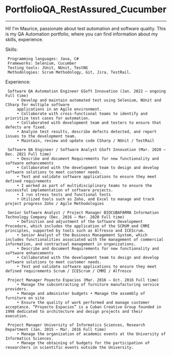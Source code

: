 # PortfolioQA_RestAssured_Cucumber
---
Hi! I'm Maurice, passionate about test automation and software quality. This is my QA Automation portfolio, where you can find information about my skills, experience.

Skills:

     Programming languages: Java, C#
     Frameworks: Selenium, Cucumber
     Testing tools: JUnit, NUnit, TestNG
     Methodologies: Scrum Methodology, Git, Jira, TestRail.

Experience:

     Software QA Automation Engineer GSoft Innovation (Jan. 2022 – ongoing Full time)
         • Develop and maintain automated test using Selenium, NUnit and CSharp for multiple software
         applications in an Agile environment.
         • Collaborate with cross-functional teams to identify and prioritize test cases for automation.
         • Collaborated with development team and testers to ensure that defects are fixed. 
         • Analyze test results, describe defects detected, and report issues to the development team.
         • Maintain, review and update code CSharp / NUnit / TestRail
          
     Software QA Engineer / Software Analyst GSoft Innovation (Mar. 2020 – Dec. 2021 Full time)
         • Describe and document Requirements for new functionality and software enhancements
         • Collaborated with the development team to design and develop software solutions to meet customer needs.
         • Test and validate software applications to ensure they meet defined requirements 
         • I worked as part of multidisciplinary teams to ensure the successful implementation of software projects.
         • I run stress tests and functional tests 
         • Utilized tools such as Zoho, and Excel to manage and track project progress Zoho / Agile Methodologies
    
     Senior Software Analyst / Project Manager BIOCUBAFARMA Information Technology Company (Dec. 2016 – Mar. 2020 Full time)
         • Definition and adjustment of the Software Development Procedure, which includes the application of the SCRUM and CMMI principles, supported by tools such as Alfresco and ICEScrum. 
         • Senior Analyst of the Business Management System, which includes functionalities associated with the management of commercial information, and contractual management in organizations.
         • Describe and document Requirements for new functionality and software enhancements
         • Collaborated with the development team to design and develop software solutions to meet customer needs.
         • Test and validate software applications to ensure they meet defined requirements Scrum / ICEScrum / CMMI / Alfresco
    
     Project Manager Poyecto Espacios (Mar. 2016 – Oct. 2016 Full time)
         • Manage the subcontracting of furniture manufacturing service providers. 
         • Manage and administer budgets • Manage the assembly of furniture on site
         • Ensure the quality of work performed and manage customer acceptance. “Proyecto Espacios” is a Cuban Creative Group founded in 1998 dedicated to architecture and design projects and their execution.
    
     Project Manager University of Informatics Sciences, Research Department (Jan. 2015 – Mar. 2016 Full time)
         • Manage the organization of academic events at the University of Informatics Sciences. 
         • Manage the obtaining of budgets for the participation of researchers in scientific events outside the University.
    
